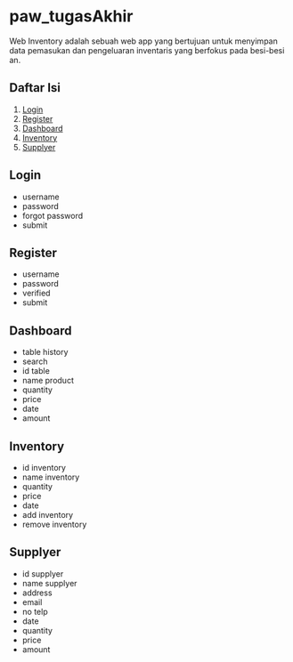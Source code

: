 # paw_tugasAkhir

Web Inventory adalah sebuah web app yang bertujuan untuk menyimpan data pemasukan dan pengeluaran inventaris yang berfokus pada besi-besi an.

## Daftar Isi

1. [Login](#login)
2. [Register](#register)
3. [Dashboard](#dashboard)
4. [Inventory](#inventory)
5. [Supplyer](#supplyer)

## Login

- username
- password
- forgot password
- submit

## Register

- username
- password
- verified
- submit

## Dashboard

- table history
- search
- id table
- name product
- quantity
- price
- date
- amount

## Inventory

- id inventory
- name inventory
- quantity
- price
- date
- add inventory
- remove inventory

## Supplyer

- id supplyer
- name supplyer
- address
- email
- no telp
- date
- quantity
- price
- amount
